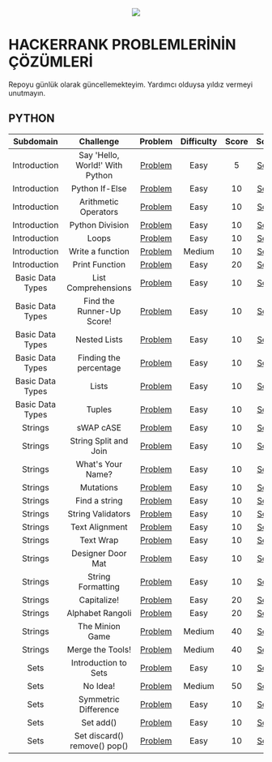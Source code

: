 <p align="center"><a href="https://www.hackerrank.com/gumusisikberkcan?hr_r=1"><img src="https://i0.wp.com/gradsingames.com/wp-content/uploads/2016/05/856771_668224053197841_1943699009_o.png" ></a></p>

# HACKERRANK PROBLEMLERİNİN ÇÖZÜMLERİ
  Repoyu günlük olarak güncellemekteyim. Yardımcı olduysa yıldız vermeyi unutmayın.

## PYTHON

|       Subdomain       |                 Challenge                 |                                             Problem                                              | Difficulty | Score |                                             Solution                                              |
| :-------------------: | :---------------------------------------: | :----------------------------------------------------------------------------------------------: | :--------: | :---: | :-----------------------------------------------------------------------------------------------: |
|     Introduction      |      Say 'Hello, World!' With Python      |             [Problem](https://www.hackerrank.com/challenges/py-hello-world/problem)              |    Easy    |   5   |   [Solution](https://github.com/berkcangumusisik/HackerrankPractice/blob/main/Python/01.%20Introduction/001.%20Say%20Hello%2C%20World!%20With%20Python.py)   |
|     Introduction      |              Python If-Else               |               [Problem](https://www.hackerrank.com/challenges/py-if-else/problem)                |    Easy    |  10   |              [Solution](https://github.com/berkcangumusisik/HackerrankPractice/blob/main/Python/01.%20Introduction/002.%20Python%20If-Else.py)               |
|     Introduction      |           Arithmetic Operators            |       [Problem](https://www.hackerrank.com/challenges/python-arithmetic-operators/problem)       |    Easy    |  10   |           [Solution](https://github.com/berkcangumusisik/HackerrankPractice/blob/main/Python/01.%20Introduction/003.%20Arithmetic%20Operators.py)            |
|     Introduction      |              Python Division              |             [Problem](https://www.hackerrank.com/challenges/python-division/problem)             |    Easy    |  10   |            [Solution](https://github.com/berkcangumusisik/HackerrankPractice/blob/main/Python/01.%20Introduction/004.%20Python%20Division.py)            |
|     Introduction      |                   Loops                   |              [Problem](https://www.hackerrank.com/challenges/python-loops/problem)               |    Easy    |  10   |        [Solution](https://github.com/berkcangumusisik/HackerrankPractice/blob/main/Python/01.%20Introduction/005.%20Loops.py)                    |
|     Introduction      |             Write a function              |            [Problem](https://www.hackerrank.com/challenges/write-a-function/problem)             |   Medium   |  10   |            [Solution](https://github.com/berkcangumusisik/HackerrankPractice/blob/main/Python/01.%20Introduction/006.%20Write%20a%20function.py)             |
|     Introduction      |              Print Function               |              [Problem](https://www.hackerrank.com/challenges/python-print/problem)               |    Easy    |  20   |              [Solution](https://github.com/berkcangumusisik/HackerrankPractice/blob/main/Python/01.%20Introduction/007.%20Print%20Function.py)  
|  Basic Data Types    |            List Comprehensions            |           [Problem](https://www.hackerrank.com/challenges/list-comprehensions/problem)           |    Easy    |  10   |        [Solution](https://github.com/berkcangumusisik/HackerrankPractice/blob/main/Python/02.%20Basic%20Data%20Types/001.%20List%20Comprehensions.py)        |
|   Basic Data Types    |         Find the Runner-Up Score!         |  [Problem](https://www.hackerrank.com/challenges/find-second-maximum-number-in-a-list/problem)   |    Easy    |  10   |   [Solution](https://github.com/berkcangumusisik/HackerrankPractice/blob/main/Python/02.%20Basic%20Data%20Types/002.%20Find%20the%20Runner-Up%20Score!.py)   
|   Basic Data Types    |               Nested Lists                |               [Problem](https://www.hackerrank.com/challenges/nested-list/problem)               |    Easy    |  10   |           [Solution](https://github.com/berkcangumusisik/HackerrankPractice/blob/main/Python/02.%20Basic%20Data%20Types/003.%20Nested%20List.py)            |
|   Basic Data Types    |          Finding the percentage           |         [Problem](https://www.hackerrank.com/challenges/finding-the-percentage/problem)          |    Easy    |  10   |     [Solution](https://github.com/berkcangumusisik/HackerrankPractice/blob/main/Python/02.%20Basic%20Data%20Types/004.%20Finding%20the%20percentage.py)      |
|   Basic Data Types    |                   Lists                   |              [Problem](https://www.hackerrank.com/challenges/python-lists/problem)               |    Easy    |  10   |                [Solution](https://github.com/berkcangumusisik/HackerrankPractice/blob/main/Python/02.%20Basic%20Data%20Types/005.%20Lists.py)                |
|   Basic Data Types    |                  Tuples                   |              [Problem](https://www.hackerrank.com/challenges/python-tuples/problem)              |    Easy    |  10   |               [Solution](https://github.com/berkcangumusisik/HackerrankPractice/blob/main/Python/02.%20Basic%20Data%20Types/006.%20Tuples.py)                |
|        Strings        |                 sWAP cASE                 |                [Problem](https://www.hackerrank.com/challenges/swap-case/problem)                |    Easy    |  10   |                   [Solution](https://github.com/berkcangumusisik/HackerrankPractice/blob/main/Python/03.Strings/001.%20sWAP%20cASE.py)                    |
|        Strings        |           String Split and Join           |      [Problem](https://www.hackerrank.com/challenges/python-string-split-and-join/problem)       |    Easy    |  10   |           [Solution](https://github.com/berkcangumusisik/HackerrankPractice/blob/main/Python/03.Strings/002.%20String%20Split%20and%20Join.py)            |
|        Strings        |             What's Your Name?             |             [Problem](https://www.hackerrank.com/challenges/whats-your-name/problem)             |    Easy    |  10   |               [Solution](https://github.com/berkcangumusisik/HackerrankPractice/blob/main/Python/03.Strings/003.%20What's%20Your%20Name.py)               |
|        Strings        |                 Mutations                 |            [Problem](https://www.hackerrank.com/challenges/python-mutations/problem)             |    Easy    |  10   |                    [Solution](https://github.com/berkcangumusisik/HackerrankPractice/blob/main/Python/03.Strings/004.%20Mutations.py)                     |
|        Strings        |               Find a string               |              [Problem](https://www.hackerrank.com/challenges/find-a-string/problem)              |    Easy    |  10   |                [Solution](https://github.com/berkcangumusisik/HackerrankPractice/blob/main/Python/03.Strings/005.%20Find%20a%20string.py)                 |
|        Strings        |             String Validators             |            [Problem](https://www.hackerrank.com/challenges/string-validators/problem)            |    Easy    |  10   |               [Solution](https://github.com/berkcangumusisik/HackerrankPractice/blob/main/Python/03.Strings/006.%20String%20Validators.py)                |
|        Strings        |              Text Alignment               |             [Problem](https://www.hackerrank.com/challenges/text-alignment/problem)              |    Easy    |  10   |                 [Solution](https://github.com/berkcangumusisik/HackerrankPractice/blob/main/Python/03.Strings/007.%20Text%20Alignment.py)                 |
|        Strings        |                 Text Wrap                 |                [Problem](https://www.hackerrank.com/challenges/text-wrap/problem)                |    Easy    |  10   |                   [Solution](https://github.com/berkcangumusisik/HackerrankPractice/blob/main/Python/03.Strings/008.%20Text%20Wrap.py)                    |
|        Strings        |             Designer Door Mat             |            [Problem](https://www.hackerrank.com/challenges/designer-door-mat/problem)            |    Easy    |  10   |              [Solution](https://github.com/berkcangumusisik/HackerrankPractice/blob/main/Python/03.Strings/009.%20Designer%20Door%20Mat.py)               |
|        Strings        |             String Formatting             |        [Problem](https://www.hackerrank.com/challenges/python-string-formatting/problem)         |    Easy    |  10   |               [Solution](https://github.com/berkcangumusisik/HackerrankPractice/blob/main/Python/03.Strings/010.%20String%20Formatting.py)              |
|        Strings        |                Capitalize!                |               [Problem](https://www.hackerrank.com/challenges/capitalize/problem)                |    Easy    |  20   |                   [Solution](https://github.com/berkcangumusisik/HackerrankPractice/blob/main/Python/03.Strings/011.%20Capitalize!.py)                    |
|        Strings        |             Alphabet Rangoli              |            [Problem](https://www.hackerrank.com/challenges/alphabet-rangoli/problem)             |    Easy    |  20   |                [Solution](https://github.com/berkcangumusisik/HackerrankPractice/blob/main/Python/03.Strings/012.%20Alphabet%20Rangoli.py)                |
|        Strings        |              The Minion Game              |             [Problem](https://www.hackerrank.com/challenges/the-minion-game/problem)             |   Medium   |  40   |               [Solution](https://github.com/berkcangumusisik/HackerrankPractice/blob/main/Python/03.Strings/013.%20The%20Minion%20Game.py)                |
|        Strings        |             Merge the Tools!              |             [Problem](https://www.hackerrank.com/challenges/merge-the-tools/problem)             |   Medium   |  40   |               [Solution](https://github.com/berkcangumusisik/HackerrankPractice/blob/main/Python/03.Strings/014.%20Merge%20The%20Tools!.py)               |
|         Sets          |           Introduction to Sets            |         [Problem](https://www.hackerrank.com/challenges/py-introduction-to-sets/problem)         |    Easy    |  10   |              [Solution](https://github.com/berkcangumusisik/HackerrankPractice/blob/main/Python/04.Sets/01%20-%20Introduction%20to%20Sets.py)               |
|         Sets          |                 No Idea!                  |                 [Problem](https://www.hackerrank.com/challenges/no-idea/problem)                 |   Medium   |  50   |                     [Solution](https://github.com/berkcangumusisik/HackerrankPractice/blob/main/Python/04.Sets/02%20-%20No%20Idea!.py)                      |
|         Sets          |           Symmetric Difference            |          [Problem](https://www.hackerrank.com/challenges/symmetric-difference/problem)           |    Easy    |  10   |               [Solution](https://github.com/berkcangumusisik/HackerrankPractice/blob/main/Python/04.Sets/03%20-%20Symmetric%20Difference.py)                |
|         Sets          |                 Set add()                 |               [Problem](https://www.hackerrank.com/challenges/py-set-add/problem)                |    Easy    |  10   |                     [Solution](https://github.com/berkcangumusisik/HackerrankPractice/blob/main/Python/04.Sets/04%20-%20Set%20add().py)                     |
|         Sets          |       Set discard() remove() pop()        |        [Problem](https://www.hackerrank.com/challenges/py-set-discard-remove-pop/problem)        |    Easy    |  10   |                       [Solution](https://github.com/berkcangumusisik/HackerrankPractice/blob/main/Python/04.Sets/05%20-%20Set%20discard()%2C%20remove()%20%26%20pop().py)      
